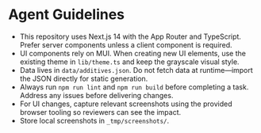 # Agent Guidelines

- This repository uses Next.js 14 with the App Router and TypeScript. Prefer server components unless a client component is required.
- UI components rely on MUI. When creating new UI elements, use the existing theme in `lib/theme.ts` and keep the grayscale visual style.
- Data lives in `data/additives.json`. Do not fetch data at runtime—import the JSON directly for static generation.
- Always run `npm run lint` and `npm run build` before completing a task. Address any issues before delivering changes.
- For UI changes, capture relevant screenshots using the provided browser tooling so reviewers can see the impact.
- Store local screenshots in `_tmp/screenshots/`.
